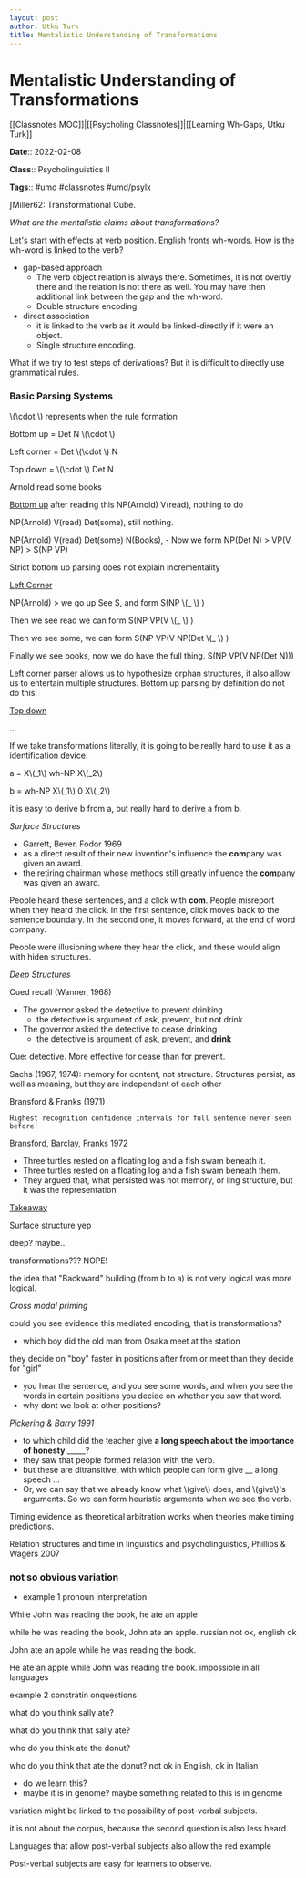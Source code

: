 ```yaml
---
layout: post
author: Utku Turk
title: Mentalistic Understanding of Transformations
---
```


# Mentalistic Understanding of Transformations

[[Classnotes MOC]]|[[Psycholing Classnotes]]|[[Learning Wh-Gaps, Utku Turk]]

**Date**:: 2022-02-08

**Class**:: Psycholinguistics II

**Tags**:: #umd #classnotes  #umd/psylx

∫Miller62: Transformational Cube.

_What are the mentalistic claims about transformations?_

Let's start with effects at verb position. English fronts wh-words. How is the wh-word is linked to the verb?

- gap-based approach
	- The verb object relation is always there. Sometimes, it is not overtly there and the relation is not there as well. You may have then additional link between the gap and the wh-word.
	- Double structure encoding.
- direct association
	- it is linked to the verb as it would be linked-directly if it were an object. 
	- Single structure encoding.

What if we try to test steps of derivations? But it is difficult to directly use grammatical rules. 

### Basic Parsing Systems
\\(\cdot \\) represents when the rule formation 

Bottom up = Det N \\(\cdot \\)

Left corner = Det \\(\cdot \\) N

Top down = \\(\cdot \\) Det N

Arnold read some books

<u>Bottom up</u>
after reading this NP(Arnold) V(read), nothing to do

NP(Arnold) V(read) Det(some), still nothing.

NP(Arnold) V(read) Det(some) N(Books),
	- Now we form NP(Det N) > VP(V NP) > S(NP VP)


Strict bottom up parsing does not explain incrementality

<u>Left Corner</u>

NP(Arnold) > we go up See S, and form S(NP \\(\_ \\) )

Then we see read we can form S(NP VP(V \\(\_ \\) )

Then we see some, we can form S(NP VP(V NP(Det \\(\_ \\) )

Finally we see books, now we do have the full thing. S(NP VP(V NP(Det N)))

Left corner parser allows us to hypothesize orphan structures, it also allow us to entertain multiple structures. Bottom up parsing by definition do not do this.

<u>Top down</u>

...

If we take transformations literally, it is going to be really hard to use it as a identification device. 

a = X\\(_1\\) wh-NP X\\(_2\\)

b = wh-NP X\\(_1\\) 0 X\\(_2\\)

it is easy to derive b from a, but really hard to derive a from b.


_Surface Structures_
- Garrett, Bever, Fodor 1969
- as a direct result of their new invention's influence the **com**pany was given an award.
- the retiring chairman whose methods still greatly influence the **com**pany was given an award.

People heard these sentences, and a click with **com**. People misreport when they heard the click. In the first sentence, click moves back to the sentence boundary. In the second one, it moves forward, at the end of word company.

People were illusioning where they hear the click, and these would align with hiden structures.

_Deep Structures_

Cued recall (Wanner, 1968)
- The governor asked the detective to prevent drinking
	- the detective is argument of ask, prevent, but not drink
- The governor asked the detective to cease drinking
	- the detective is argument of ask, prevent, and **drink**

Cue: detective. More effective for cease than for prevent. 

Sachs (1967, 1974): memory for content, not structure. Structures persist, as well as meaning, but they are independent of each other

Bransford & Franks (1971)

	Highest recognition confidence intervals for full sentence never seen before!

Bransford, Barclay, Franks 1972
- Three turtles rested on a floating log and a fish swam beneath it.
- Three turtles rested on a floating log and a fish swam beneath them.
- They argued that, what persisted was not memory, or ling structure, but it was the representation

<u>Takeaway</u>

Surface structure yep

deep? maybe...

transformations??? NOPE!

the idea that "Backward" building (from b to a) is not very logical was more logical.

_Cross modal priming_

could you see evidence this mediated encoding, that is transformations?

- which boy did the old man from Osaka meet at the station

they decide on "boy" faster in positions after from or meet than they decide for "girl"

- you hear the sentence, and you see some words, and when you see the words in certain positions you decide on whether you saw that word.
- why dont we look at other positions? 

_Pickering & Barry 1991_

- to which child did the teacher give **a long speech about the importance of honesty** _____?
- they saw that people formed relation with the verb.
- but these are ditransitive, with which people can form give $\_\_$ a long speech ...
- Or, we can say that we already know what \\(give\\) does, and \\(give\\)'s arguments. So we can form heuristic arguments when we see the verb. 

Timing evidence as theoretical arbitration works when theories make timing predictions. 

Relation structures and time in linguistics and psycholinguistics, Phillips & Wagers 2007

### not so obvious variation
- example 1 pronoun interpretation

While John was reading the book, he ate an apple

while he was reading the book, John ate an apple. russian not ok, english ok

John ate an apple while he was reading the book.

He ate an apple while John was reading the book. impossible in all languages


example 2 constratin onquestions

what do you think sally ate?

what do you think that sally ate?

who do you think ate the donut?

who do you think that ate the donut? not ok in English, ok in Italian
- do we learn this?
- maybe it is in genome? maybe something related to this is in genome

variation might be linked to the possibility of post-verbal subjects.

it is not about the corpus, because the second question is also less heard.

Languages that allow post-verbal subjects also allow the red example

Post-verbal subjects are easy for learners to observe.